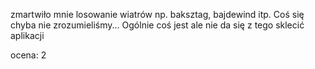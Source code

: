 zmartwiło mnie losowanie wiatrów np. baksztag, bajdewind itp. Coś się chyba nie zrozumieliśmy...
Ogólnie coś jest ale nie da się z tego sklecić aplikacji

ocena: 2
